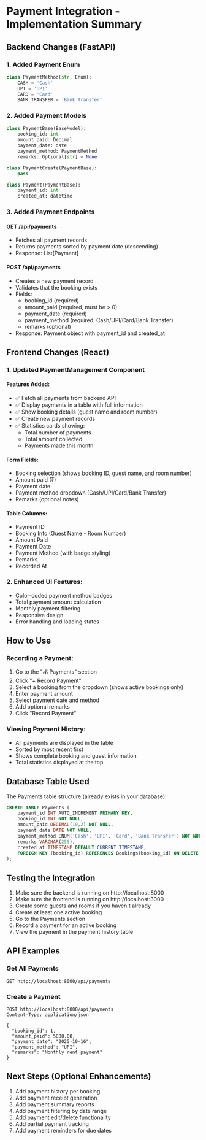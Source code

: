 # Payment Integration - Implementation Summary

## Backend Changes (FastAPI)

### 1. Added Payment Enum
```python
class PaymentMethod(str, Enum):
    CASH = 'Cash'
    UPI = 'UPI'
    CARD = 'Card'
    BANK_TRANSFER = 'Bank Transfer'
```

### 2. Added Payment Models
```python
class PaymentBase(BaseModel):
    booking_id: int
    amount_paid: Decimal
    payment_date: date
    payment_method: PaymentMethod
    remarks: Optional[str] = None

class PaymentCreate(PaymentBase):
    pass

class Payment(PaymentBase):
    payment_id: int
    created_at: datetime
```

### 3. Added Payment Endpoints

#### GET /api/payments
- Fetches all payment records
- Returns payments sorted by payment date (descending)
- Response: List[Payment]

#### POST /api/payments
- Creates a new payment record
- Validates that the booking exists
- Fields:
  - booking_id (required)
  - amount_paid (required, must be > 0)
  - payment_date (required)
  - payment_method (required: Cash/UPI/Card/Bank Transfer)
  - remarks (optional)
- Response: Payment object with payment_id and created_at

## Frontend Changes (React)

### 1. Updated PaymentManagement Component

#### Features Added:
- ✅ Fetch all payments from backend API
- ✅ Display payments in a table with full information
- ✅ Show booking details (guest name and room number)
- ✅ Create new payment records
- ✅ Statistics cards showing:
  - Total number of payments
  - Total amount collected
  - Payments made this month

#### Form Fields:
- Booking selection (shows booking ID, guest name, and room number)
- Amount paid (₹)
- Payment date
- Payment method dropdown (Cash/UPI/Card/Bank Transfer)
- Remarks (optional notes)

#### Table Columns:
- Payment ID
- Booking Info (Guest Name - Room Number)
- Amount Paid
- Payment Date
- Payment Method (with badge styling)
- Remarks
- Recorded At

### 2. Enhanced UI Features:
- Color-coded payment method badges
- Total payment amount calculation
- Monthly payment filtering
- Responsive design
- Error handling and loading states

## How to Use

### Recording a Payment:
1. Go to the "💰 Payments" section
2. Click "+ Record Payment"
3. Select a booking from the dropdown (shows active bookings only)
4. Enter payment amount
5. Select payment date and method
6. Add optional remarks
7. Click "Record Payment"

### Viewing Payment History:
- All payments are displayed in the table
- Sorted by most recent first
- Shows complete booking and guest information
- Total statistics displayed at the top

## Database Table Used

The Payments table structure (already exists in your database):
```sql
CREATE TABLE Payments (
    payment_id INT AUTO_INCREMENT PRIMARY KEY,
    booking_id INT NOT NULL,
    amount_paid DECIMAL(10,2) NOT NULL,
    payment_date DATE NOT NULL,
    payment_method ENUM('Cash', 'UPI', 'Card', 'Bank Transfer') NOT NULL,
    remarks VARCHAR(255),
    created_at TIMESTAMP DEFAULT CURRENT_TIMESTAMP,
    FOREIGN KEY (booking_id) REFERENCES Bookings(booking_id) ON DELETE CASCADE
);
```

## Testing the Integration

1. Make sure the backend is running on http://localhost:8000
2. Make sure the frontend is running on http://localhost:3000
3. Create some guests and rooms if you haven't already
4. Create at least one active booking
5. Go to the Payments section
6. Record a payment for an active booking
7. View the payment in the payment history table

## API Examples

### Get All Payments
```
GET http://localhost:8000/api/payments
```

### Create a Payment
```
POST http://localhost:8000/api/payments
Content-Type: application/json

{
  "booking_id": 1,
  "amount_paid": 5000.00,
  "payment_date": "2025-10-16",
  "payment_method": "UPI",
  "remarks": "Monthly rent payment"
}
```

## Next Steps (Optional Enhancements)

1. Add payment history per booking
2. Add payment receipt generation
3. Add payment summary reports
4. Add payment filtering by date range
5. Add payment edit/delete functionality
6. Add partial payment tracking
7. Add payment reminders for due dates
